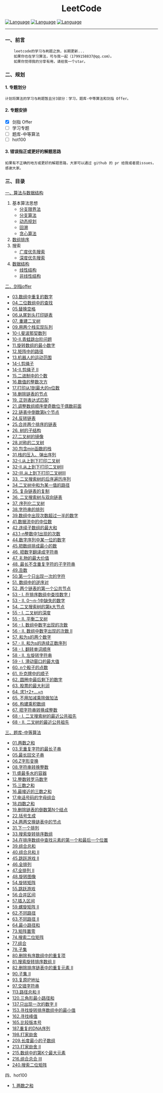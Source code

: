 <h1 align="center">LeetCode</h1>

[![Language](https://img.shields.io/badge/language-JavaScript-yellow.svg)]() [![Language](https://img.shields.io/badge/language-TypeScript-blue.svg)]() [![Language](https://img.shields.io/badge/language-Java-white.svg)]()

----

### 一、前言

        leetcode的学习与刷题之旅，长期更新...
        如果你也在学习算法，可与我一起（1799158837@qq.com）。
        如果你觉得我的分享有用，请给我一个star。

### 二、规划
#### 1. 专题划分
    计划将算法的学习与刷题暂且分3部分：学习，题库-中等算法和剑指 Offer。

#### 2. 专题安排

- [X] 剑指 Offer 
- [ ] 学习专题 
- [ ] 题库-中等算法 
- [ ] hot100

#### 3. 错误指正或更好的解题思路
    如果有不正确的地方或更好的解题思路，大家可以通过 github 的 pr 给我或者提issues，感谢大家。

### 三、目录
[一、算法与数据结构](./算法与数据结构/README.md)
1. 基本算法思想
   - [分支限界法](./算法与数据结构/基本算法思想/分支限界法.md)
   - [分支算法](./算法与数据结构/基本算法思想/分治算法.md)
   - [动态规划](./算法与数据结构/基本算法思想/动态规划.md)
   - [回溯](./算法与数据结构/基本算法思想/回溯.md)
   - [贪心算法](./算法与数据结构/基本算法思想/贪心算法.md)
2. [数组排序](./算法与数据结构/排序/README.md)
3. 搜索
   - [广度优先搜索](./算法与数据结构/搜索/广度优先搜索.md)
   - [深度优先搜索](./算法与数据结构/搜索/深度优先搜索.md)
4. [数据结构](./算法与数据结构/数据结构/README.md)
   - [线性结构](./算法与数据结构/数据结构/线性结构.md)
   - [非线性结构](./算法与数据结构/数据结构/非线性结构.md)

[二、剑指offer](./剑指Offer/README.md)
- [03.数组中重复的数字](./剑指Offer/03.数组中重复的数字.md)
- [04.二位数组中的查找](./剑指Offer/04.二维数组中的查找.md)
- [05.替换空格](./剑指Offer/05.替换空格.md)
- [06.从尾到头打印链表](./剑指Offer/06.从尾到头打印链表.md)
- [07. 重建二叉树](./剑指Offer/07.重建二叉树.md)
- [09.用两个栈实现队列](./剑指Offer/09.用两个栈实现队列.md)
- [10-I.斐波那契数列](./剑指Offer/10-I.斐波那契数列.md)
- [10-II.青蛙跳台阶问题](./剑指Offer/10-II.青蛙跳台阶问题.md)
- [11.旋转数组的最小数字](./剑指Offer/11.旋转数组的最小数字.md)
- [12.矩阵中的路径](./剑指Offer/12.矩阵中的路径.md)
- [13.机器人的运动范围](./剑指Offer/13.机器人的运动范围.md)
- [14-I.剪绳子](./剑指Offer/14-I.剪绳子.md)
- [14-II.剪绳子 II](./剑指Offer/14-II.剪绳子II.md)
- [15.二进制中的个数](./剑指Offer/15.二进制中1的个数.md)
- [16.数值的整数次方](./剑指Offer/16.数值的整数次方.md)
- [17.打印从1到最大的n位数](./剑指Offer/17.打印从1到最大的n位数.md)
- [18.删除链表的节点](./剑指Offer/18.删除链表的节点.md)
- [19. 正则表达式匹配](./剑指Offer/19.正则表达式匹配.md)
- [21.调整数组顺序使奇数位于偶数前面](./剑指Offer/21.调整数组顺序使奇数位于偶数前面.md)
- [22.链表中倒数第k个节点](./剑指Offer/22.链表中倒数第k个节点.md)
- [24.反转链表](./剑指Offer/24.反转链表.md)
- [25.合并两个排序的链表](./剑指Offer/25.合并两个排序的链表.md)
- [26. 树的子结构](./剑指Offer/26.树的子结构.md)
- [27.二叉树的镜像](./剑指Offer/27.二叉树的镜像.md)
- [28.对称的二叉树](./剑指Offer/28.对称的二叉树.md)
- [30.包含min函数的栈](./剑指Offer/30.包含min函数的栈.md)
- [31.栈的压入、弹出序列](./剑指Offer/31.栈的压入_弹出序列.md)
- [32-I.从上到下打印二叉树](./剑指Offer/32-I.从上到下打印二叉树.md)
- [32-II.从上到下打印二叉树II](./剑指Offer/32-II.从上到下打印二叉树II.md)
- [32-III.从上到下打印二叉树III](./剑指Offer/32-III.从上到下打印二叉树III.md)
- [33. 二叉搜索树的后序遍历序列](./剑指Offer/33.二叉搜索树的后序遍历序列.md)
- [34.二叉树中和为某一值的路径](./剑指Offer/34.二叉树中和为某一值的路径.md)
- [35. 复杂链表的复制](./剑指Offer/35.复杂链表的复制.md)
- [36. 二叉搜索树与双向链表](./剑指Offer/36.二叉搜索树与双向链表.md)
- [37. 序列化二叉树](./剑指Offer/37.序列化二叉树.md)
- [38.字符串的排列](./剑指Offer/38.字符串的排列.md)
- [39.数组中出现次数超过一半的数字](./剑指Offer/39.数组中出现次数超过一半的数字.md)
- [41.数据流中的中位数](./剑指Offer/41.数据流中的中位数.md)
- [42.连续子数组的最大和](./剑指Offer/42.连续子数组的最大和.md)
- [43.1-n整数中1出现的次数](./剑指Offer/43.1-n整数中1出现的次数.md)
- [44.数字序列中某一位的数字](./剑指Offer/44.数字序列中某一位的数字.md)
- [45.把数组排成最小的数](./剑指Offer/45.把数组排成最小的数.md)
- [46. 把数字翻译成字符串](./剑指Offer/46.把数字翻译成字符串.md)
- [47. 礼物的最大价值](./剑指Offer/47.礼物的最大价值.md)
- [48. 最长不含重复字符的子字符串](./剑指Offer/48.最长不含重复字符的子字符串.md)
- [49.丑数](./剑指Offer/49.丑数.md)
- [50.第一个只出现一次的字符](./剑指Offer/50.第一个只出现一次的字符.md)
- [51. 数组中的逆序对](./剑指Offer/51.数组中的逆序对.md)
- [52. 两个链表的第一个公共节点](./剑指Offer/52.两个链表的第一个公共节点.md)
- [53 - I. 在排序数组中查找数字 I](./剑指Offer/53-I.在排序数组中查找数字I.md)
- [53 - II. 0～n-1中缺失的数字](./剑指Offer/53-II.0～n-1中缺失的数字.md)
- [54. 二叉搜索树的第k大节点](./剑指Offer/54.二叉搜索树的第k大节点.md)
- [55 - I. 二叉树的深度](./剑指Offer/55-I.二叉树的深度.md)
- [55 - II. 平衡二叉树](./剑指Offer/55-II.平衡二叉树.md)
- [56 - I. 数组中数字出现的次数](./剑指Offer/56-I.数组中数字出现的次数.md)
- [56 - II. 数组中数字出现的次数 II](./剑指Offer/56-II.数组中数字出现的次数II.md)
- [57. 和为s的两个数字](./剑指Offer/57.和为s的两个数字.md)
- [57 - II. 和为s的连续正数序列](./剑指Offer/57-II.和为s的连续正数序列.md)
- [58 - I. 翻转单词顺序](./剑指Offer/58-I.翻转单词顺序.md)
- [58 - II. 左旋转字符串](./剑指Offer/58-II.左旋转字符串.md)
- [59 - I. 滑动窗口的最大值](./剑指Offer/59-I.滑动窗口的最大值.md)
- [60. n个骰子的点数](./剑指Offer/60.n个骰子的点数.md)
- [61. 扑克牌中的顺子](./剑指Offer/61.扑克牌中的顺子.md)
- [62. 圆圈中最后剩下的数字](./剑指Offer/62.圆圈中最后剩下的数字.md)
- [63. 股票的最大利润](./剑指Offer/63.股票的最大利润.md)
- [64. 求1+2+…+n](./剑指Offer/64.求1+2+…+n.md)
- [65. 不用加减乘除做加法](./剑指Offer/65.不用加减乘除做加法.md)
- [66. 构建乘积数组](./剑指Offer/66.构建乘积数组.md)
- [67. 把字符串转换成整数](./剑指Offer/67.把字符串转换成整数.md)
- [68 - I. 二叉搜索树的最近公共祖先](./剑指Offer/68-I.二叉搜索树的最近公共祖先.md)
- [68 - II. 二叉树的最近公共祖先](./剑指Offer/68-II.二叉树的最近公共祖先.md)

[三、题库-中等算法](./题库-中等算法/README.md)
- [01.两数之和](./题库-中等算法/01.两数之和.md)
- [03.无重复字符的最长子串](./题库-中等算法/03.无重复字符的最长子串.md)
- [05.最长回文子串](./题库-中等算法/05.最长回文子串.md)
- [06.Z字形变换](./题库-中等算法/06.Z字形变换.md)
- [08.字符串转换整数](./题库-中等算法/08.字符串转换整数(atoi).md)
- [11.盛最多水的容器](./题库-中等算法/11.盛最多水的容器.md)
- [12.整数转罗马数字](./题库-中等算法/12.整数转罗马数字.md)
- [15.三数之和](./题库-中等算法/15.三数之和.md)
- [16.最接近的三数之和](./题库-中等算法/16.最接近的三数之和.md)
- [17.电话号码的字母组合](./题库-中等算法/17.电话号码的字母组合.md)
- [18.四数之和](./题库-中等算法/18.四数之和.md)
- [19.删除链表的倒数第N个结点](./题库-中等算法/19.删除链表的倒数第N个结点.md)
- [22.括号生成](./题库-中等算法/22.括号生成.md)
- [24.两两交换链表中的节点](./题库-中等算法/24.两两交换链表中的节点.md)
- [31.下一个排列](./题库-中等算法/31.下一个排列.md)
- [33.搜索旋转排序数组](./题库-中等算法/33.搜索旋转排序数组.md)
- [34.在排序数组中查找元素的第一个和最后一个位置](./题库-中等算法/34.在排序数组中查找元素的第一个和最后一个位置.md)
- [39.组合总和](./题库-中等算法/39.组合总和.md)
- [40.组合总和 II](./题库-中等算法/40.组合总和II.md)
- [45.跳跃游戏 II](./题库-中等算法/45.跳跃游戏II.md)
- [46.全排列](./题库-中等算法/46.全排列.md)
- [47.全排列 II](./题库-中等算法/47.全排列II.md)
- [48.旋转图像](./题库-中等算法/48.旋转图像.md)
- [54.旋转矩阵](./题库-中等算法/54.螺旋矩阵.md)
- [55.跳跃游戏](./题库-中等算法/55.跳跃游戏.md)
- [56.合并区间](./题库-中等算法/56.合并区间.md)
- [57.插入区间](./题库-中等算法/57.插入区间.md)
- [59.螺旋矩阵 II](./题库-中等算法/59.螺旋矩阵II.md)
- [62.不同路径](./题库-中等算法/62.不同路径.md)
- [63.不同路径 II](./题库-中等算法/63.不同路径II.md)
- [64.最小路径和](./题库-中等算法/64.最小路径和.md)
- [73.矩阵置零](./题库-中等算法/73.矩阵置零.md)
- [74.搜索二位矩阵](./题库-中等算法/74.搜索二维矩阵.md)
- [77.组合](./题库-中等算法/77.组合.md)
- [78.子集](./题库-中等算法/78.子集.md)
- [80.删除有序数组中的重复项](./题库-中等算法/80.删除有序数组中的重复项II.md)
- [81.搜索旋转排序数组 II](./题库-中等算法/81.搜索旋转排序数组II.md)
- [82.删除排序链表中的重复元素 II](./题库-中等算法/82.删除排序链表中的重复元素II.md)
- [90.子集 II](./题库-中等算法/90.子集II.md)
- [93.复原IP地址](./题库-中等算法/93.复原IP地址.md)
- [97.交错字符串](./题库-中等算法/97.交错字符串.md)
- [113.路径总和 II](./题库-中等算法/113.路径总和II.md)
- [120.三角形最小路径和](./题库-中等算法/120.三角形最小路径和.md)
- [137.只出现一次的数字 II](./题库-中等算法/137.只出现一次的数字II.md)
- [153.寻找旋转排序数组中的最小值](./题库-中等算法/153.寻找旋转排序数组中的最小值.md)
- [162.寻找峰值](./题库-中等算法/162.寻找峰值.md)
- [165.比较版本号](./题库-中等算法/165.比较版本号.md)
- [187.重复的DNA序列](./题库-中等算法/187.重复的DNA序列.md)
- [198.打家劫舍](./题库-中等算法/198.打家劫舍.md)
- [209.长度最小的子数组](./题库-中等算法/209.长度最小的子数组.md)
- [213.打家劫舍 II](./题库-中等算法/213.打家劫舍II.md)
- [215.数组中的第K个最大元素](./题库-中等算法/215.数组中的第K个最大元素.md)
- [216.组合总合 III](./题库-中等算法/216.组合总和III.md)
- [240.搜索二位矩阵](./题库-中等算法/240.搜索二维矩阵II.md)

四、hot100
- [1. 两数之和](./hot100/1.两数之和.ts)
